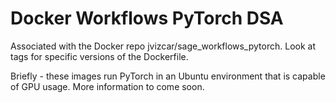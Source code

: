 # Docker Workflows PyTorch DSA

Associated with the Docker repo jvizcar/sage_workflows_pytorch. Look at tags for specific versions of the Dockerfile.

Briefly - these images run PyTorch in an Ubuntu environment that is capable of GPU usage. More information to come soon.
